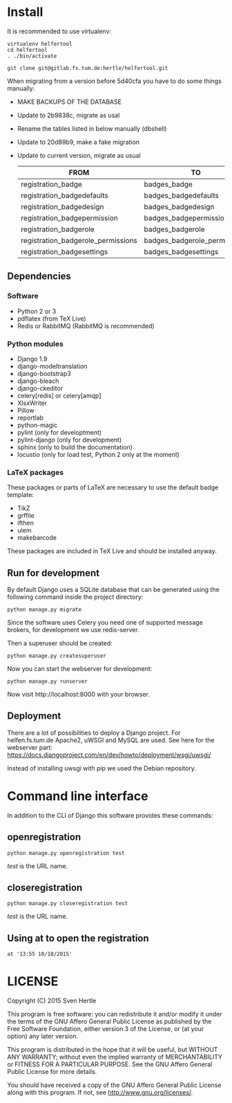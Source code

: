 # Install

It is recommended to use virtualenv:

    virtualenv helfertool
    cd helfertool
    . ./bin/activate

    git clone git@gitlab.fs.tum.de:hertle/helfertool.git

When migrating from a version before 5d40cfa you have to do some things
manually:

 * MAKE BACKUPS OF THE DATABASE
 * Update to 2b9838c, migrate as usal
 * Rename the tables listed in below manually (dbshell)
 * Update to 20d89b9, make a fake migration
 * Update to current version, migrate as usual

    FROM                                  | TO
    --------------------------------------|-------------------------------
    registration_badge                    | badges_badge
    registration_badgedefaults            | badges_badgedefaults
    registration_badgedesign              | badges_badgedesign
    registration_badgepermission          | badges_badgepermission
    registration_badgerole                | badges_badgerole
    registration_badgerole_permissions    | badges_badgerole_permissions
    registration_badgesettings            | badges_badgesettings

## Dependencies

### Software

 * Python 2 or 3
 * pdflatex (from TeX Live)
 * Redis or RabbitMQ (RabbitMQ is recommended)

### Python modules

 * Django 1.9
 * django-modeltranslation
 * django-bootstrap3
 * django-bleach
 * django-ckeditor
 * celery[redis] or celery[amqp]
 * XlsxWriter
 * Pillow
 * reportlab
 * python-magic
 * pylint (only for developtment)
 * pylint-django (only for development)
 * sphinx (only to build the documentation)
 * locustio (only for load test, Python 2 only at the moment)

### LaTeX packages

These packages or parts of LaTeX are necessary to use the default badge
template:

 * TikZ
 * grffile
 * ifthen
 * ulem
 * makebarcode

These packages are included in TeX Live and should be installed anyway.

## Run for development

By default Django uses a SQLite database that can be generated using the
following command inside the project directory:

    python manage.py migrate

Since the software uses Celery you need one of supported message brokers, for
development we use redis-server.

Then a superuser should be created:

    python manage.py createsuperuser

Now you can start the webserver for development:

    python manage.py runserver

Now visit http://localhost:8000 with your browser.

## Deployment

There are a lot of possibilities to deploy a Django project. For
helfen.fs.tum.de Apache2, uWSGI and MySQL are used. See here for the webserver
part: https://docs.djangoproject.com/en/dev/howto/deployment/wsgi/uwsgi/

Instead of installing uwsgi with pip we used the Debian repository.


# Command line interface

In addition to the CLI of Django this software provides these commands:

## openregistration

    python manage.py openregistration test

*test* is the URL name.

## closeregistration

    python manage.py closeregistration test

*test* is the URL name.

## Using at to open the registration

    at '13:55 10/18/2015'

# LICENSE

Copyright (C) 2015  Sven Hertle

This program is free software: you can redistribute it and/or modify
it under the terms of the GNU Affero General Public License as
published by the Free Software Foundation, either version 3 of the
License, or (at your option) any later version.

This program is distributed in the hope that it will be useful,
but WITHOUT ANY WARRANTY; without even the implied warranty of
MERCHANTABILITY or FITNESS FOR A PARTICULAR PURPOSE.  See the
GNU Affero General Public License for more details.

You should have received a copy of the GNU Affero General Public License
along with this program.  If not, see <http://www.gnu.org/licenses/>.
